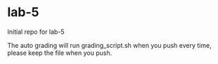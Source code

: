 # lab-5

Initial repo for lab-5

The auto grading will run grading_script.sh when you push every time, please keep the file when you push.
